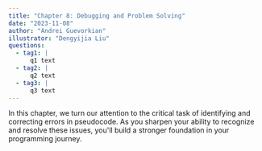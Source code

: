 ```yaml
---
title: "Chapter 8: Debugging and Problem Solving"
date: "2023-11-08"
author: "Andrei Guevorkian"
illustrator: "Dengyijia Liu"
questions:
  - tag1: |
      q1 text
  - tag2: |
      q2 text
  - tag3: |
      q3 text
---
```


In this chapter, we turn our attention to the critical task of identifying and correcting errors in pseudocode. As you sharpen your ability to recognize and resolve these issues, you'll build a stronger foundation in your programming journey.
